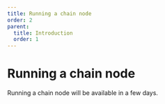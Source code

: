 ```yaml
---
title: Running a chain node
order: 2
parent:
  title: Introduction
  order: 1
---
```


# Running a chain node

Running a chain node will be available in a few days.

<!-- ### Requirements

Minimum requirements

- 3vCPU
- 4GB RAM
- 80GB DISK

```
sudo apt update
sudo apt install zip -y
```

## Manual Installation

### Download binaries

```
mkdir kyvebinary && cd kyvebinary
wget https://nc.breithecker.de/index.php/s/wKMRSZy3goxnaHT/download/kyve_beta-2022-03-30.zip
unzip kyve_beta-2022-03-30.zip
tar -xvf  chain_linux_amd64.tar.gz
sudo mv chaind kyved
sudo mv kyved /usr/bin/
kyved init <node_name>
mv genesis.json ~/.kyve/config/
cd .. && rm -rf kyvebinary
```

### Check the kyved version

```
kyved version
```

you should see: `latest-1211bcef`

### Create keys and save all info

```
kyved keys add validator
```

### Go to Discord faucet and get some $KYVE

_The wallet address you will use is the wallet we created in the previous step_

```
!faucet send <your_kyve_address>
```

### Configuration setup

Set seeds to your config

```
wget https://raw.githubusercontent.com/Errorist79/seeds/main/seeds.txt -O $HOME/.kyve/config/seeds.txt
sed -i.bak 's/seeds = \"\"/seeds = \"'$(cat $HOME/.kyve/config/seeds.txt)'\"/g' $HOME/.kyve/config/config.toml
```

### Create systemd

```
sudo tee <<EOF >/dev/null /etc/systemd/system/kyved.service
[Unit]
Description=Kyved Cosmos daemon
After=network-online.target

[Service]
User=$USER
ExecStart=/usr/bin/kyved start
Restart=on-failure
RestartSec=3
LimitNOFILE=4096

[Install]
WantedBy=multi-user.target
EOF

cat /etc/systemd/system/kyved.service
sudo systemctl enable kyved
```

### Start services

```
sudo systemctl daemon-reload
sudo systemctl restart kyved
```

### Check logs

```
# change log settings and check logs

sed -i 's/#Storage=auto/Storage=persistent/g' /etc/systemd/journald.conf
sudo systemctl restart systemd-journald

journalctl -u kyved.service -f -n 100
```

### Set environments and create validator

Set environments

Replace **“YOUR_MONİKER”** with your node name.

```
echo export CHAIN_ID=kyve-korellia >> $HOME/.profile
echo export MONIKER=YOUR_MONİKER >> $HOME/.profile
source $HOME/.profile
```

Create validator

```
kyved tx staking create-validator --yes \
 --amount 19000000000tkyve \
 --moniker $MONIKER \
 --commission-rate "0.10" \
 --commission-max-rate "0.20" \
 --commission-max-change-rate "0.01" \
 --min-self-delegation "1" \
 --pubkey "$(kyved tendermint show-validator)" \
 --from validator \
 --chain-id $CHAIN_ID
```

## Additional commands

Stop the node:

```
systemctl stop kyved
```

Start the node:

```
systemctl start kyved
```

Check your balance

```
kyved q bank balances {ADDRESS}
```

Learn your _valoper_ address

```
kyved keys show validator -a --bech val
```

Delegate additional stake

```
kyved tx staking delegate {VALOPER_ADDRESS} {STAKE_AMOUNT}tkyve --from validator --chain-id kyve-korellia
```

Unjail

```
kyved tx slashing unjail  --chain-id kyve-korellia --from validator
``` -->

